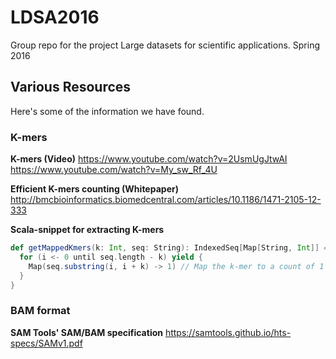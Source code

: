 # LDSA2016
Group repo for the project Large datasets for scientific applications. Spring 2016

## Various Resources
Here's some of the information we have found.
### K-mers

**K-mers (Video)**
https://www.youtube.com/watch?v=2UsmUgJtwAI
https://www.youtube.com/watch?v=My_sw_Rf_4U

**Efficient K-mers counting (Whitepaper)**
http://bmcbioinformatics.biomedcentral.com/articles/10.1186/1471-2105-12-333

**Scala-snippet for extracting K-mers**

```scala
def getMappedKmers(k: Int, seq: String): IndexedSeq[Map[String, Int]] = {
  for (i <- 0 until seq.length - k) yield {
    Map(seq.substring(i, i + k) -> 1) // Map the k-mer to a count of 1
  }
}
```

### BAM format

**SAM Tools' SAM/BAM specification**
https://samtools.github.io/hts-specs/SAMv1.pdf
